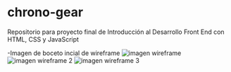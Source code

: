 # chrono-gear
Repositorio para proyecto final de Introducción al Desarrollo Front End con HTML, CSS y JavaScript

-Imagen de boceto incial de wireframe
![imagen wireframe](https://github.com/joaquinsuazo/chrono-gear/assets/128074599/c1fefbe2-37fd-484e-9078-739660e75a40)
![imagen wireframe 2](https://github.com/joaquinsuazo/chrono-gear/assets/128074599/1efaeaba-80c4-4202-8998-c4dee65b1add)
![imagen wireframe 3](https://github.com/joaquinsuazo/chrono-gear/assets/128074599/803da521-6a75-44d2-ae1b-f9e3beee11da)

